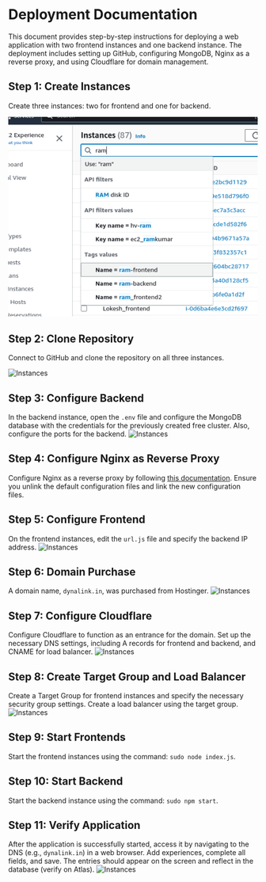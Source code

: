 # Deployment Documentation

This document provides step-by-step instructions for deploying a web application with two frontend instances and one backend instance. The deployment includes setting up GitHub, configuring MongoDB, Nginx as a reverse proxy, and using Cloudflare for domain management.

## Step 1: Create Instances

Create three instances: two for frontend and one for backend.

![Instances](1_instances.png)

## Step 2: Clone Repository

Connect to GitHub and clone the repository on all three instances.

![Instances]()
## Step 3: Configure Backend

In the backend instance, open the `.env` file and configure the MongoDB database with the credentials for the previously created free cluster. Also, configure the ports for the backend.
![Instances]()
## Step 4: Configure Nginx as Reverse Proxy

Configure Nginx as a reverse proxy by following [this documentation](https://techieadarsh.hashnode.dev/how-to-set-up-a-reverse-proxy-for-nginx-step-by-step). Ensure you unlink the default configuration files and link the new configuration files.

## Step 5: Configure Frontend

On the frontend instances, edit the `url.js` file and specify the backend IP address.
![Instances]()
## Step 6: Domain Purchase

A domain name, `dynalink.in`, was purchased from Hostinger.
![Instances]()
## Step 7: Configure Cloudflare

Configure Cloudflare to function as an entrance for the domain. Set up the necessary DNS settings, including A records for frontend and backend, and CNAME for load balancer.
![Instances]()
## Step 8: Create Target Group and Load Balancer

Create a Target Group for frontend instances and specify the necessary security group settings. Create a load balancer using the target group.
![Instances]()
## Step 9: Start Frontends

Start the frontend instances using the command: `sudo node index.js`.

## Step 10: Start Backend

Start the backend instance using the command: `sudo npm start`.

## Step 11: Verify Application

After the application is successfully started, access it by navigating to the DNS (e.g., `dynalink.in`) in a web browser. Add experiences, complete all fields, and save. The entries should appear on the screen and reflect in the database (verify on Atlas).
![Instances]()

